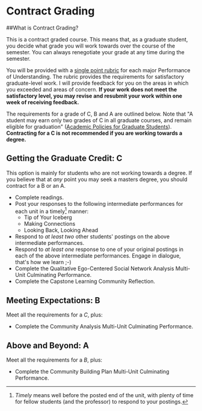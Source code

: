 # Contract Grading

##What is Contract Grading?

This is a contract graded course. This means that, as a graduate student, you decide what grade you will work towards over the course of the semester. You can always renegotiate your grade at any time during the semester.

You will be provided with a [single point rubric](http://www.cultofpedagogy.com/holistic-analytic-single-point-rubrics/) for each major Performance of Understanding. The rubric provides the requirements for satisfactory graduate-level work. I will provide feedback for you on the areas in which you exceeded and areas of concern. **If your work does not meet the satisfactory level, you may revise and resubmit your work within one week of receiving feedback.**

The requirements for a grade of C, B and A are outlined below. Note that "A student may earn only two grades of C in all graduate courses, and remain eligible for graduation" ([Academic Policies for Graduate Students](https://www.fairmontstate.edu/graduatestudies/academic-policies)). **Contracting for a C is not recommended if you are working towards a degree.**

## Getting the Graduate Credit: C

This option is mainly for students who are not working towards a degree. If you believe that at *any* point you may seek a masters degree, you should contract for a B or an A.

* Complete readings.
* Post your responses to the following intermediate performances for each unit in a timely[^1] manner:
  * Tip of Your Iceberg
  * Making Connections
  * Looking Back, Looking Ahead
* Respond to *at least two* other students' postings on the above intermediate performances.
* Respond to *at least one* response to one of your original postings in each of the above intermediate performances. Engage in dialogue, that's how we learn ;-)
* Complete the Qualitative Ego-Centered Social Network Analysis Multi-Unit Culminating Performance.
* Complete the Capstone Learning Community Reflection.

## Meeting Expectations: B

Meet all the requirements for a *C*, plus:

* Complete the Community Analysis Multi-Unit Culminating Performance.

## Above and Beyond: A

Meet all the requirements for a *B*, plus:

* Complete the Community Building Plan Multi-Unit Culminating Performance.

[^1]: *Timely* means well before the posted end of the unit, with plenty of time for fellow students (and the professor) to respond to your postings.